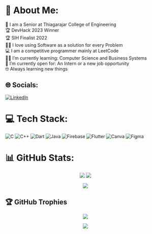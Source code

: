 # 💫 About Me:
🏫 I am a Senior at Thiagarajar College of Engineering<br>🏆 DevHack 2023 Winner<br>🏆 SIH Finalist 2022<br>🧑‍💻 I love using Software as a solution for every Problem<br>💻 I am a competitive programmer mainly at LeetCode<br>🧑‍🎓 I’m currently learning: Computer Science and Business Systems<br>🤔 I’m currently open for: An Intern or a new job opportunity<br>🤓 Always learning new things


## 🌐 Socials:
[![LinkedIn](https://img.shields.io/badge/LinkedIn-%230077B5.svg?logo=linkedin&logoColor=white)](https://linkedin.com/in/santhoshkmr) 

# 💻 Tech Stack:
![C](https://img.shields.io/badge/c-%2300599C.svg?style=for-the-badge&logo=c&logoColor=white) ![C++](https://img.shields.io/badge/c++-%2300599C.svg?style=for-the-badge&logo=c%2B%2B&logoColor=white) ![Dart](https://img.shields.io/badge/dart-%230175C2.svg?style=for-the-badge&logo=dart&logoColor=white) ![Java](https://img.shields.io/badge/java-%23ED8B00.svg?style=for-the-badge&logo=java&logoColor=white) ![Firebase](https://img.shields.io/badge/firebase-%23039BE5.svg?style=for-the-badge&logo=firebase) ![Flutter](https://img.shields.io/badge/Flutter-%2302569B.svg?style=for-the-badge&logo=Flutter&logoColor=white) ![Canva](https://img.shields.io/badge/Canva-%2300C4CC.svg?style=for-the-badge&logo=Canva&logoColor=white) 	![Figma](https://img.shields.io/badge/figma-%23F24E1E.svg?style=for-the-badge&logo=figma&logoColor=white)
# 📊 GitHub Stats:
<p align="center">
    <a href="https://github.com/kmrsanthosh"><img src="https://github-readme-stats.vercel.app/api?username=kmrsanthosh&theme=radical&hide_border=false&include_all_commits=false&count_private=false"></a>
  <a href="https://github.com/kmrsanthosh"><img src="https://github-readme-streak-stats.herokuapp.com/?user=kmrsanthosh&theme=radical&hide_border=false"></a>
</p>
<p align="center">
    <a href="https://github.com/kmrsanthosh"><img src="https://github-readme-stats.vercel.app/api/top-langs/?username=kmrsanthosh&theme=radical&hide_border=false&include_all_commits=false&count_private=false&layout=compact"></a>
</p>

## 🏆 GitHub Trophies
<p align="center">
    <a href="https://github.com/kmrsanthosh"><img src="https://github-profile-trophy.vercel.app/?username=kmrsanthosh&theme=radical&no-frame=false&no-bg=false&margin-w=4"></a>
</p>
<p align="center">
    <a href="https://github.com/kmrsanthosh"><img src="https://visitcount.itsvg.in/api?id=kmrsanthosh&icon=0&color=6"></a>
</p>
